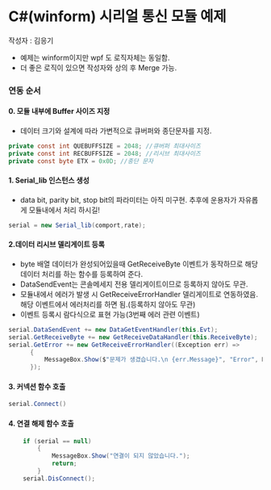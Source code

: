 # C#(winform) 시리얼 통신 모듈 예제
작성자 : 김응기
- 예제는 winform이지만 wpf 도 로직자체는 동일함.
- 더 좋은 로직이 있으면 작성자와 상의 후 Merge 가능.

### 연동 순서

#### 0. 모듈 내부에 Buffer 사이즈 지정
- 데이터 크기와 설계에 따라 가변적으로 큐버퍼와 종단문자를 지정.
````c#
private const int QUEBUFFSIZE = 2048; //큐버퍼 최대사이즈
private const int RECBUFFSIZE = 2048; //리시브 최대사이즈
private const byte ETX = 0x0D; //종단 문자
````

#### 1. Serial_lib 인스턴스 생성
- data bit, parity bit, stop bit의 파라미터는 아직 미구현. 
        추후에 운용자가 자유롭게 모듈내에서 처리 하시길!
````C#
serial = new Serial_lib(comport,rate);
````

#### 2.데이터 리시브 델리게이트 등록
 - byte 배열 데이터가 완성되어있을때 GetReceiveByte  이벤트가 동작하므로 해당 데이터 처리를 하는 함수를 등록하여 준다.
 - DataSendEvent는 콘솔메세지 전용 델리게이트이므로 등록하지 않아도 무관.
 - 모듈내에서 에러가 발생 시 GetReceiveErrorHandler 델리게이트로 연동하였음. 해당 이벤트에서 에러처리를 하면 됨.(등록하지 않아도 무관)
 - 이벤트 등록시 람다식으로 표현 가능(3번째 에러 관련 이벤트)
````c#
serial.DataSendEvent += new DataGetEventHandler(this.Evt); 
serial.GetReceiveByte += new GetReceiveDataHandler(this.ReceiveByte);
serial.GetError += new GetReceiveErrorHandler((Exception err) =>
      {
          MessageBox.Show($"문제가 생겼습니다.\n {err.Message}", "Error", MessageBoxButtons.OK, MessageBoxIcon.Error);
      });
````

#### 3. 커넥션 함수 호출
````C#
serial.Connect()
````

#### 4. 연결 해제 함수 호출
````C#
    if (serial == null)
        {
            MessageBox.Show("연결이 되지 않았습니다.");
            return;
        }
    serial.DisConnect();
````

